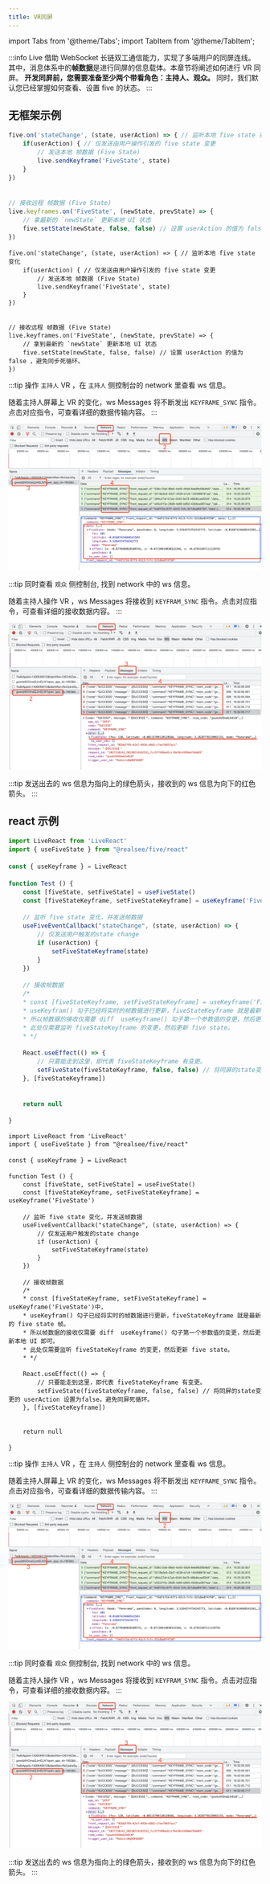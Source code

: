```yaml
---
title: VR同屏
---
```


import Tabs from '@theme/Tabs';
import TabItem from '@theme/TabItem';

:::info
Live 借助 WebSocket 长链双工通信能力，实现了多端用户的同屏连线。
其中，消息体系中的**帧数据**是进行同屏的信息载体。本章节将阐述如何进行 VR 同屏。
**开发同屏前，您需要准备至少两个带看角色：主持人、观众。**
同时，我们默认您已经掌握如何查看、设置 five 的状态。 
:::

## 无框架示例

<Tabs>
<TabItem value="JavaScript">

```jsx
five.on('stateChange', (state, userAction) => { // 监听本地 five state 变化
	if(userAction) { // 仅发送由用户操作引发的 five state 变更
		// 发送本地 帧数据 (Five State)
		live.sendKeyframe('FiveState', state)
    }
})


// 接收远程 帧数据 (Five State)
live.keyframes.on('FiveState', (newState, prevState) => {
	// 拿最新的 `newState` 更新本地 UI 状态
    five.setState(newState, false, false) // 设置 userAction 的值为 false ，避免同步死循环。
})
```

</TabItem>
<TabItem value="TypeScript">

```tsx
five.on('stateChange', (state, userAction) => { // 监听本地 five state 变化
	if(userAction) { // 仅发送由用户操作引发的 five state 变更
		// 发送本地 帧数据 (Five State)
		live.sendKeyframe('FiveState', state)
    }
})


// 接收远程 帧数据 (Five State)
live.keyframes.on('FiveState', (newState, prevState) => {
	// 拿到最新的 `newState` 更新本地 UI 状态
    five.setState(newState, false, false) // 设置 userAction 的值为 false ，避免同步死循环。
})
```

</TabItem>
</Tabs>

:::tip
操作 `主持人` VR ，在 `主持人` 侧控制台的 network 里查看 ws 信息。

随着主持人屏幕上 VR 的变化，ws Messages 将不断发出 `KEYFRAME_SYNC` 指令。点击对应指令，可查看详细的数据传输内容。
:::


![live-five-state-sync](../../../assets/live/live-five-state-sync.png)


:::tip
同时查看 `观众` 侧控制台, 找到 network 中的 ws 信息。

随着主持人操作 VR ，ws Messages 将接收到 `KEYFRAM_SYNC` 指令。点击对应指令，可查看详细的接收数据内容。
:::

![live-five-state-sync](../../../assets/live/live-five-state-receive.png)


:::tip
发送出去的 ws 信息为指向上的绿色箭头，接收到的 ws 信息为向下的红色箭头。
:::

## react 示例

<Tabs>
<TabItem value="JavaScript">

```jsx
import LiveReact from 'LiveReact'
import { useFiveState } from "@realsee/five/react"

const { useKeyframe } = LiveReact

function Test () {
	const [fiveState, setFiveState] = useFiveState()
	const [fiveStateKeyframe, setFiveStateKeyframe] = useKeyframe('FiveState')
	
	// 监听 five state 变化，并发送帧数据
	useFiveEventCallback("stateChange", (state, userAction) => {
		// 仅发送用户触发的state change
		if (userAction) {
			setFiveStateKeyframe(state)
		}
	})
	
	// 接收帧数据
	/*
    * const [fiveStateKeyframe, setFiveStateKeyframe] = useKeyframe('FiveState')中，
    * useKeyfram() 勾子已经将实时的帧数据进行更新，fiveStateKeyframe 就是最新的 five state 帧。
    * 所以帧数据的接收仅需要 diff  useKeyframe() 勾子第一个参数值的变更，然后更新本地 UI 即可。
    * 此处仅需要监听 fiveStateKeyframe 的变更，然后更新 five state。
    * */
	
	React.useEffect(() => {
		// 只要能走到这里，即代表 fiveStateKeyframe 有变更。
		setFiveState(fiveStateKeyframe, false, false) // 将同屏的state变更的 userAction 设置为false。避免同屏死循环。
	}, [fiveStateKeyframe])
    
    
    return null
    
}
```

</TabItem>
<TabItem value="TypeScript">

```tsx
import LiveReact from 'LiveReact'
import { useFiveState } from "@realsee/five/react"

const { useKeyframe } = LiveReact

function Test () {
    const [fiveState, setFiveState] = useFiveState()
    const [fiveStateKeyframe, setFiveStateKeyframe] = useKeyframe('FiveState')

    // 监听 five state 变化，并发送帧数据
    useFiveEventCallback("stateChange", (state, userAction) => {
        // 仅发送用户触发的state change
        if (userAction) {
            setFiveStateKeyframe(state)
        }
    })

    // 接收帧数据
    /*
    * const [fiveStateKeyframe, setFiveStateKeyframe] = useKeyframe('FiveState')中，
    * useKeyfram() 勾子已经将实时的帧数据进行更新，fiveStateKeyframe 就是最新的 five state 帧。
    * 所以帧数据的接收仅需要 diff  useKeyframe() 勾子第一个参数值的变更，然后更新本地 UI 即可。
    * 此处仅需要监听 fiveStateKeyframe 的变更，然后更新 five state。
    * */

    React.useEffect(() => {
        // 只要能走到这里，即代表 fiveStateKeyframe 有变更。
        setFiveState(fiveStateKeyframe, false, false) // 将同屏的state变更的 userAction 设置为false。避免同屏死循环。
    }, [fiveStateKeyframe])


    return null

}
```

</TabItem>
</Tabs>

:::tip
操作 `主持人` VR ，在 `主持人` 侧控制台的 network 里查看 ws 信息。

随着主持人屏幕上 VR 的变化，ws Messages 将不断发出 `KEYFRAME_SYNC` 指令。点击对应指令，可查看详细的数据传输内容。
:::

![live-five-state-sync](../../../assets/live/live-five-state-sync.png)


:::tip
同时查看 `观众` 侧控制台, 找到 network 中的 ws 信息。

随着主持人操作 VR ，ws Messages 将接收到 `KEYFRAM_SYNC` 指令。点击对应指令，可查看详细的接收数据内容。
:::

![live-five-state-sync](../../../assets/live/live-five-state-receive.png)


:::tip
发送出去的 ws 信息为指向上的绿色箭头，接收到的 ws 信息为向下的红色箭头。
:::
